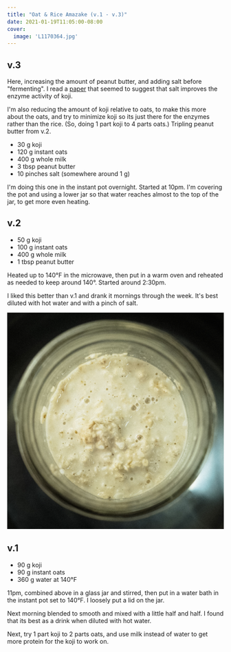 ```yaml
---
title: "Oat & Rice Amazake (v.1 - v.3)"
date: 2021-01-19T11:05:00-08:00
cover:
  image: 'L1170364.jpg'
---
```


## v.3

Here, increasing the amount of peanut butter, and adding salt before "fermenting". I read a [paper](https://www.researchgate.net/publication/326205304_The_Production_of_Corn_Kernel_Miso_Based_on_Rice-koji_Fermented_by_Aspergillus_oryzae_and_Rhizopus_oligosporus) that seemed to suggest that salt improves the enzyme activity of koji.

I'm also reducing the amount of koji relative to oats, to make this more about the oats, and try to minimize koji so its just there for the enzymes rather than the rice. (So, doing 1 part koji to 4 parts oats.) Tripling peanut butter from v.2.

- 30 g koji
- 120 g instant oats
- 400 g whole milk
- 3 tbsp peanut butter
- 10 pinches salt (somewhere around 1 g)

I'm doing this one in the instant pot overnight. Started at 10pm. I'm covering the pot and using a lower jar so that water reaches almost to the top of the jar, to get more even heating.

## v.2

- 50 g koji
- 100 g instant oats
- 400 g whole milk
- 1 tbsp peanut butter

Heated up to 140°F in the microwave, then put in a warm oven and reheated as needed to keep around 140°. Started around 2:30pm.

I liked this better than v.1 and drank it mornings through the week. It's best diluted with hot water and with a pinch of salt.

![](L1170368.jpg)

## v.1

- 90 g koji
- 90 g instant oats
- 360 g water at 140°F

11pm, combined above in a glass jar and stirred, then put in a water bath in the instant pot set to 140°F. I loosely put a lid on the jar.

Next morning blended to smooth and mixed with a little half and half. I found that its best as a drink when diluted with hot water.

Next, try 1 part koji to 2 parts oats, and use milk instead of water to get more protein for the koji to work on.

